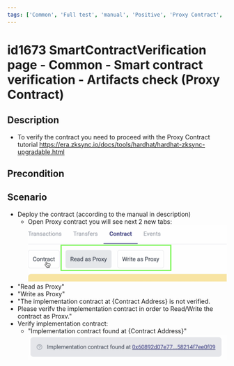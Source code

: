 ```yaml
---
tags: ['Common', 'Full test', 'manual', 'Positive', 'Proxy Contract', 'Smart Contract Verification page', 'Smoke test', 'Active']
---
```


# id1673 SmartContractVerification page - Common - Smart contract verification - Artifacts check (Proxy Contract)

## Description
  - To verify the contract you need to proceed with the Proxy Contract   tutorial https://era.zksync.io/docs/tools/hardhat/hardhat-zksync-upgradable.html

## Precondition


## Scenario
- Deploy the contract (according to the manual in description)
    - Open Proxy contract you will see next 2 new tabs:
      ![Screenshot](../../../../static/img/screenshots/common/SmartContractVerification/id1673_1.png)
- "Read as Proxy"
- "Write as Proxy"
- "The implementation contract at \{Contract Address\} is not verified.
- Please verifv the implementation contract in order to Read/Write the contract as Proxv."
- Verify implementation contract:
    - "Implementation contract found at \{Contract Address\}"
      ![Screenshot](../../../../static/img/screenshots/common/SmartContractVerification/id1673_2.png)
